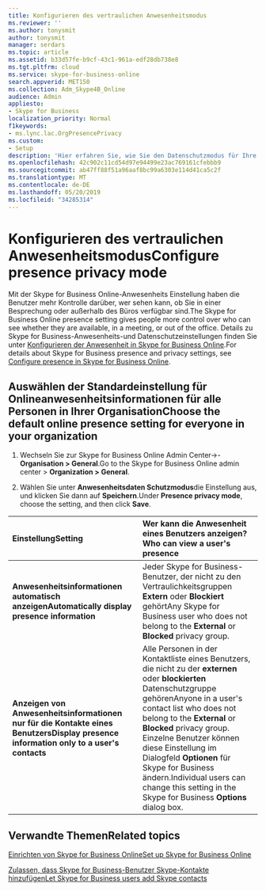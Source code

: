 ```yaml
---
title: Konfigurieren des vertraulichen Anwesenheitsmodus
ms.reviewer: ''
ms.author: tonysmit
author: tonysmit
manager: serdars
ms.topic: article
ms.assetid: b33d57fe-b9cf-43c1-961a-edf28db738e8
ms.tgt.pltfrm: cloud
ms.service: skype-for-business-online
search.appverid: MET150
ms.collection: Adm_Skype4B_Online
audience: Admin
appliesto:
- Skype for Business
localization_priority: Normal
f1keywords:
- ms.lync.lac.OrgPresencePrivacy
ms.custom:
- Setup
description: 'Hier erfahren Sie, wie Sie den Datenschutzmodus für Ihre Benutzer einrichten, damit Sie besser steuern können, wie Personen Ihre Verfügbarkeit sehen. '
ms.openlocfilehash: 42c902c11cd54d97e94499e23ac769161cfebbb9
ms.sourcegitcommit: ab47ff88f51a96aaf8bc99a6303e114d41ca5c2f
ms.translationtype: MT
ms.contentlocale: de-DE
ms.lasthandoff: 05/20/2019
ms.locfileid: "34285314"
---
```

# <a name="configure-presence-privacy-mode"></a><span data-ttu-id="23551-103">Konfigurieren des vertraulichen Anwesenheitsmodus</span><span class="sxs-lookup"><span data-stu-id="23551-103">Configure presence privacy mode</span></span>

<span data-ttu-id="23551-104">Mit der Skype for Business Online-Anwesenheits Einstellung haben die Benutzer mehr Kontrolle darüber, wer sehen kann, ob Sie in einer Besprechung oder außerhalb des Büros verfügbar sind.</span><span class="sxs-lookup"><span data-stu-id="23551-104">The Skype for Business Online presence setting gives people more control over who can see whether they are available, in a meeting, or out of the office.</span></span> <span data-ttu-id="23551-105">Details zu Skype for Business-Anwesenheits-und Datenschutzeinstellungen finden Sie unter [Konfigurieren der Anwesenheit in Skype for Business Online](configure-presence-in-skype-for-business-online.md).</span><span class="sxs-lookup"><span data-stu-id="23551-105">For details about Skype for Business presence and privacy settings, see [Configure presence in Skype for Business Online](configure-presence-in-skype-for-business-online.md).</span></span> 
  
## <a name="choose-the-default-online-presence-setting-for-everyone-in-your-organization"></a><span data-ttu-id="23551-106">Auswählen der Standardeinstellung für Onlineanwesenheitsinformationen für alle Personen in Ihrer Organisation</span><span class="sxs-lookup"><span data-stu-id="23551-106">Choose the default online presence setting for everyone in your organization</span></span>
<span data-ttu-id="23551-107"><a name="__top"> </a></span><span class="sxs-lookup"><span data-stu-id="23551-107"></span></span>

1. <span data-ttu-id="23551-108">Wechseln Sie zur Skype for Business Online Admin Center->- **Organisation > General**.</span><span class="sxs-lookup"><span data-stu-id="23551-108">Go to the Skype for Business Online admin center > **Organization > General**.</span></span>
    
2. <span data-ttu-id="23551-109">Wählen Sie unter **Anwesenheitsdaten Schutzmodus**die Einstellung aus, und klicken Sie dann auf **Speichern**.</span><span class="sxs-lookup"><span data-stu-id="23551-109">Under **Presence privacy mode**, choose the setting, and then click **Save**.</span></span>
    
|<span data-ttu-id="23551-110">**Einstellung**</span><span class="sxs-lookup"><span data-stu-id="23551-110">**Setting**</span></span>|<span data-ttu-id="23551-111">**Wer kann die Anwesenheit eines Benutzers anzeigen?**</span><span class="sxs-lookup"><span data-stu-id="23551-111">**Who can view a user's presence**</span></span>|
|:-----|:-----|
|<span data-ttu-id="23551-112">**Anwesenheitsinformationen automatisch anzeigen**</span><span class="sxs-lookup"><span data-stu-id="23551-112">**Automatically display presence information**</span></span> <br/> |<span data-ttu-id="23551-113">Jeder Skype for Business-Benutzer, der nicht zu den Vertraulichkeitsgruppen **Extern** oder **Blockiert** gehört</span><span class="sxs-lookup"><span data-stu-id="23551-113">Any Skype for Business user who does not belong to the **External** or **Blocked** privacy group.</span></span> <br/> |
|<span data-ttu-id="23551-114">**Anzeigen von Anwesenheitsinformationen nur für die Kontakte eines Benutzers**</span><span class="sxs-lookup"><span data-stu-id="23551-114">**Display presence information only to a user's contacts**</span></span> <br/> |<span data-ttu-id="23551-115">Alle Personen in der Kontaktliste eines Benutzers, die nicht zu der **externen** oder **blockierten** Datenschutzgruppe gehören</span><span class="sxs-lookup"><span data-stu-id="23551-115">Anyone in a user's contact list who does not belong to the **External** or **Blocked** privacy group.</span></span> <br/> <span data-ttu-id="23551-116">Einzelne Benutzer können diese Einstellung im Dialogfeld **Optionen** für Skype for Business ändern.</span><span class="sxs-lookup"><span data-stu-id="23551-116">Individual users can change this setting in the Skype for Business **Options** dialog box.</span></span> <br/> |
   
## <a name="related-topics"></a><span data-ttu-id="23551-117">Verwandte Themen</span><span class="sxs-lookup"><span data-stu-id="23551-117">Related topics</span></span>
[<span data-ttu-id="23551-118">Einrichten von Skype for Business Online</span><span class="sxs-lookup"><span data-stu-id="23551-118">Set up Skype for Business Online</span></span>](set-up-skype-for-business-online.md)

[<span data-ttu-id="23551-119">Zulassen, dass Skype for Business-Benutzer Skype-Kontakte hinzufügen</span><span class="sxs-lookup"><span data-stu-id="23551-119">Let Skype for Business users add Skype contacts</span></span>](let-skype-for-business-users-add-skype-contacts.md)

  
 
